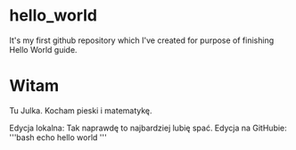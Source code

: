 # hello_world
It's my first github repository which I've created for purpose of finishing Hello World guide.

# Witam
Tu Julka. Kocham pieski i matematykę.


Edycja lokalna: Tak naprawdę to najbardziej lubię spać.
Edycja na GitHubie:
'''bash
echo hello world
'''
